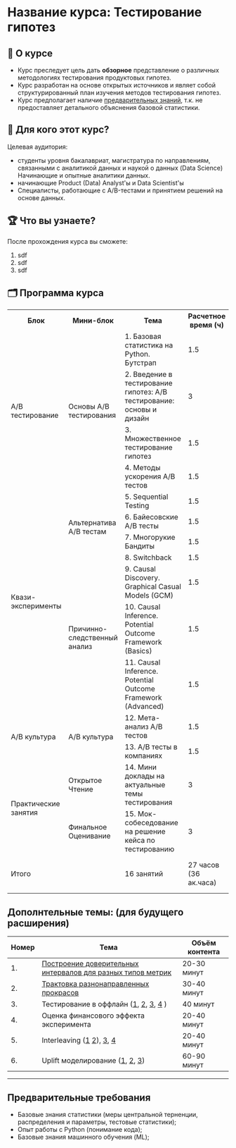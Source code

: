 # Название курса: Тестирование гипотез

## 📌 О курсе

- Курс преследует цель дать **обзорное** представление о различных методологиях тестирования продуктовых гипотез.
- Курс разработан на основе открытых источников и являет собой структурированный план изучения методов тестирования гипотез.
- Курс предполагает наличие [предварительных знаний](#предварительные-требования), т.к. не предоставляет детального объяснения базовой статистики.


## 🎯 Для кого этот курс?
Целевая аудитория:  
- студенты уровня бакалавриат, магистратура по направлениям, связанными с аналитикой данных и наукой о данных (Data Science) Начинающие и опытные аналитики данных.  
- начинающие Product (Data) Analyst'ы и Data Scientist'ы
- Специалисты, работающие с A/B-тестами и принятием решений на основе данных.  

## 🏆 Что вы узнаете?
После прохождения курса вы сможете:  
1. sdf
2. sdf
3. sdf

## 🗂️ Программа курса

<table>
  <tr>
    <th>Блок</th>
    <th>Мини-блок</th>
    <th>Тема</th>
    <th>Расчетное время (ч)</th>
    <th>Формат</th>
  </tr>
  
  <tr>
    <td rowspan="4">A/B тестирование</td>
    <td rowspan="4">Основы A/B тестирования</td>
    <td>1. Базовая статистика на Python. Бутстрап</td>
    <td>1.5</td>
    <td>Лекция</td>
  </tr>
  <tr>
    <td>2. Введение в тестирование гипотез: A/B тестирование: основы и дизайн</td>
    <td>3</td>
    <td>Лекция + семинар</td>
  </tr>
  <tr>
    <td>3. Множественное тестирование гипотез</td>
    <td>1.5</td>
    <td>Лекция</td>
  </tr>
  <tr>
    <td>4. Методы ускорения A/B тестов</td>
    <td>1.5</td>
    <td>Лекция</td>
  </tr>

  <tr>
    <td rowspan="7">Квази-эксперименты</td>
    <td rowspan="4">Альтернатива A/B тестам</td>
    <td>5. Sequential Testing</td>
    <td>1.5</td>
    <td>Лекция</td>
  </tr>
  <tr>
    <td>6. Байесовские A/B тесты</td>
    <td>1.5</td>
    <td>Лекция</td>
  </tr>
  <tr>
    <td>7. Многорукие Бандиты</td>
    <td>1.5</td>
    <td>Лекция</td>
  </tr>
  <tr>
    <td>8. Switchback</td>
    <td>1.5</td>
    <td>Лекция</td>
  </tr>
  <tr>
    <td rowspan="3">Причинно-следственный анализ</td>
    <td>9. Causal Discovery. Graphical Casual Models (GCM)</td>
    <td>1.5</td>
    <td>Лекция</td>
  </tr>
  <tr>
    <td>10. Causal Inference. Potential Outcome Framework (Basics)</td>
    <td>1.5</td>
    <td>Лекция</td>
  </tr>
  <tr>
    <td>11. Causal Inference. Potential Outcome Framework (Advanced)</td>
    <td>1.5</td>
    <td>Лекция</td>
  </tr>
  
  <tr>
    <td rowspan="2">A/B культура</td>
    <td rowspan="2">A/B культура</td>
    <td>12. Мета-анализ A/B тестов</td>
    <td>1.5</td>
    <td>Лекция</td>
  </tr>
  <tr>
    <td>13. A/B тесты в компаниях</td>
    <td>1.5</td>
    <td>Лекция</td>
  </tr>

  <tr>
    <td rowspan="2">Практические занятия</td>
    <td>Открытое Чтение</td>
    <td>14. Мини доклады на актуальные темы тестирования</td>
    <td>3</td>
    <td>Воркшоп</td>
  </tr>
  <tr>
    <td>Финальное Оценивание</td>
    <td>15. Мок-собеседование на решение кейса по тестированию</td>
    <td>3</td>
    <td>Зачёт/Экзамен</td>
  </tr>
  
  <tr>
    <td colspan="2">Итого</td>
    <td>16 занятий</td>
    <td>27 часов (36 ак.часа) </td>
    <td>13 лекций и 3 семинара</td>
  </tr>
</table>



</body>
</html>

## Дополнтельные темы: (для будущего расширения)

| Номер | Тема | Объём контента |
| ---   | ---  | ---  |
| 1.    | [Построение доверительных интервалов для разных типов метрик](https://lms.matemarketing.ru/content/talk/616) | 20-30 минут |
| 2.    | [Трактовка разнонаправленных прокрасов](https://arxiv.org/pdf/2402.11609) | 30-40 минут |
| 3.    | Тестирование в оффлайн ([1](https://habr.com/ru/companies/ru_mts/articles/648063/), [2](https://www.youtube.com/watch?v=OZ1Ywpm4kIY), [3](https://www.youtube.com/watch?v=jC20dtKoUGU&t=1811s), [4](https://www.amazon.science/blog/a-first-of-its-kind-experiment-to-measure-the-impact-of-out-of-home-advertising) )| 40 минут |
| 4.    | Оценка финансового эффекта эксперимента | 20-40 минут|
| 5.    | Interleaving ([1](https://lms.matemarketing.ru/content/talk/617) [2](https://airbnb.tech/data/beyond-a-b-test-speeding-up-airbnb-search-ranking-experimentation-through-interleaving/)), [3](https://sease.io/2020/05/online-testing-for-learning-to-rank-interleaving.html), [4](https://eprints.gla.ac.uk/108076/1/108076.pdf) | 20-40 минут|
| 6.    | Uplift моделирование ([1](https://habr.com/ru/companies/ru_mts/articles/485980/), [2](https://habr.com/ru/companies/glowbyte/articles/686398/), [3](https://causalml.readthedocs.io/en/latest/methodology.html#tree-based-algorithms)) | 60-90 минут |

____

## Предварительные требования
- Базовые знания статистики (меры центральной терненции, распределения и параметры, тестовые статистики);  
- Опыт работы с Python (понимание кода);
- Базовые знания машинного обучения (ML);
